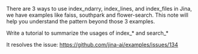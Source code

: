 There are 3 ways to use index_ndarry, index_lines, and index_files in Jina, we have examples like faiss, southpark and flower-search. This note will help you understand the pattern beyond those 3 examples.

Write a tutorial to summarize the usages of index_*  and search_*

It resolves the issue: https://github.com/jina-ai/examples/issues/134
